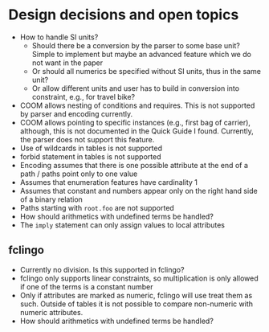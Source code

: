 # Design decisions and open topics
- How to handle SI units?
    - Should there be a conversion by the parser to some base unit? Simple to implement but maybe an advanced feature which we do not want in the paper
    - Or should all numerics be specified without SI units, thus in the same unit?
    - Or allow different units and user has to build in conversion into constraint, e.g., for travel bike?
- COOM allows nesting of conditions and requires. This is not supported by parser and encoding currently.
- COOM allows pointing to specific instances (e.g., first bag of carrier), although,
    this is not documented in the Quick Guide I found.
    Currently, the parser does not support this feature.
- Use of wildcards in tables is not supported
- forbid statement in tables is not supported
- Encoding assumes that there is one possible attribute at the end of a path / paths point only to one value
- Assumes that enumeration features have cardinality 1
- Assumes that constant and numbers appear only on the right hand side of a binary relation
- Paths starting with `root.foo` are not supported
- How should arithmetics with undefined terms be handled?
- The `imply` statement can only assign values to local attributes

## fclingo
- Currently no division. Is this supported in fclingo?
- fclingo only supports linear constraints, so multiplication is only allowed
  if one of the terms is a  constant number
- Only if attributes are marked as numeric, fclingo will use treat them as such.
  Outside of tables it is not possible to compare non-numeric with numeric attributes.
- How should arithmetics with undefined terms be handled?
